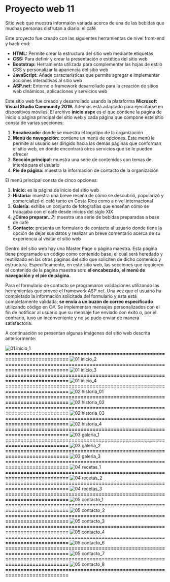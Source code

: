 # Proyecto web 11

Sitio web que muestra informaión variada acerca de una de las bebidas que muchas personas disfrutan a diario: el café

Este proyecto fue creado con las siguientes herramientas de nivel front-end y back-end:

- **HTML:** 	Permite crear la estructura del sitio web mediante etiquetas
- **CSS:** 	Para definir y crear la presentación o estética del sitio web
- **Bootstrap:**	Herramienta utilizada para complementar las hojas de estilo CSS y personalizar la apariencia del sitio web
- **JavaScript:** 	Añade características que permite agregar e implementar acciones interactivas al sitio web
- **ASP.net:**	Entorno o framework desarrollado para la creación de sitios web dinámicos, aplicaciones y servicios web

Este sitio web fue creado y desarrollado usando la plataforma **Microsoft Visual Studio Community 2019.** Además está adaptado para ejecutarse en dispositivos móviles. El archivo **inicio.aspx** es el que contiene la página de inicio o página principal del sitio web y cada página que compone este sitio consta de varias secciones:

1. **Encabezado:** donde se muestra el logotipo de la organización
1. **Menú de navegación:** contiene un menú de opciones. Este menú le permite al usuario ser dirigido hacia las demás páginas que conforman el sitio web, en donde encontrará otros servicios que se le pueden ofrecer
1. **Sección principal:** muestra una serie de contenidos con temas de interés para el usuario
1. **Pie de página:** muestra la información de contacto de la organización

El menú principal consta de cinco opciones:

1.	**Inicio:** es la página de inicio del sitio web
2.	**Historia:** muestra una breve reseña de cómo se descubrió, popularizó y comercializó el café tanto en Costa Rica como a nivel internacional
3.	**Galería:** exhibe un conjunto de fotografías que enseñan cómo se trabajaba con el café desde inicios del siglo XIX
4.	**¿Cómo preparar…?:** muestra una serie de bebidas preparadas a base de café
5.	**Contacto:** presenta un formulario de contacto al usuario donde tiene la opción de dejar sus datos y realizar un breve comentario acerca de su experiencia al visitar el sitio web

Dentro del sitio web hay una Master Page o página maestra. Esta página tiene programado un código como contenido base, el cual será heredado y reutilizado en las otras páginas del sitio que soliciten de dicho contenido y estructura. Específicamente, en este sitio web, las secciones que requieren el contenido de la página maestra son: **el encabezado, el menú de navegación y el pie de página.**

Para el formulario de contacto se programaron validaciones utilizando las herramientas que provee el framework ASP.net. Una vez que el usuario ha completado la información solicitada del formulario y esta está completamente validada; **se envía a un buzón de correo especificado** utilizando código en C#. Se implementan mensajes personalizados con el fin de notificar al usuario que su mensaje fue enviado con éxito o, por el contrario, tuvo un inconveniente y no se pudo enviar de manera satisfactoria.

A continuación se presentan algunas imágenes del sitio web descrita anteriormente:

![01  inicio_1](https://github.com/misproyectosweb/proyecto-web-11/assets/98922137/8f075a03-432d-448d-a5c5-dcf20ae56db6)
**==========================================================================**
![01  inicio_2](https://github.com/misproyectosweb/proyecto-web-11/assets/98922137/7e978731-614b-45d4-955d-aff20dbfdbc6)
**==========================================================================**
![01  inicio_3](https://github.com/misproyectosweb/proyecto-web-11/assets/98922137/a4339405-f3e6-4246-be59-02c934b577f3)
**==========================================================================**
![01  inicio_4](https://github.com/misproyectosweb/proyecto-web-11/assets/98922137/d1139dc1-4c8d-4245-aab6-72d3befb703e)
**==========================================================================**
![02  historia_01](https://github.com/misproyectosweb/proyecto-web-11/assets/98922137/5c77e388-0746-488a-b36d-557228b6c9fc)
**==========================================================================**
![02  historia_02](https://github.com/misproyectosweb/proyecto-web-11/assets/98922137/8036816c-a5a3-40fb-b6fc-8e0c9ae136d8)
**==========================================================================**
![02  historia_03](https://github.com/misproyectosweb/proyecto-web-11/assets/98922137/a5f3f6e7-687a-4c53-ac76-fcf4426b4947)
**==========================================================================**
![02  historia_4](https://github.com/misproyectosweb/proyecto-web-11/assets/98922137/7ed20c9e-16f0-49c3-9cc7-0ffef69e9e12)
**==========================================================================**
![03  galeria_1](https://github.com/misproyectosweb/proyecto-web-11/assets/98922137/58b604a2-b6e7-4c94-8638-509e3b07aca0)
**==========================================================================**
![03  galeria_2](https://github.com/misproyectosweb/proyecto-web-11/assets/98922137/ffb3e31c-74c0-4666-bc55-4426070a26e1)
**==========================================================================**
![03  galeria_3](https://github.com/misproyectosweb/proyecto-web-11/assets/98922137/5d5612a3-8e2e-440b-8a5d-00f86a853c2d)
**==========================================================================**
![04  recetas_1](https://github.com/misproyectosweb/proyecto-web-11/assets/98922137/0ef8a6e7-a2ff-4d79-a7f1-d944b8946b4a)
**==========================================================================**
![04  recetas_2](https://github.com/misproyectosweb/proyecto-web-11/assets/98922137/ac7e155f-5569-4814-8a61-e160a820fcb6)
**==========================================================================**
![04  recetas_3](https://github.com/misproyectosweb/proyecto-web-11/assets/98922137/66b38c8b-6c7a-4313-8dfe-8640e14266d6)
**==========================================================================**
![05  contacto_1](https://github.com/misproyectosweb/proyecto-web-11/assets/98922137/f6f361a0-b736-484d-a308-57fc48db49ff)
**==========================================================================**
![05  contacto_2](https://github.com/misproyectosweb/proyecto-web-11/assets/98922137/e2632292-35d4-4014-850e-3cee75bf7350)
**==========================================================================**
![05  contacto_3](https://github.com/misproyectosweb/proyecto-web-11/assets/98922137/a23880ca-bdb1-4f65-81e8-a5d4203116a5)
**==========================================================================**
![05  contacto_4](https://github.com/misproyectosweb/proyecto-web-11/assets/98922137/0d804770-21b8-412f-b970-354e963ada86)
**==========================================================================**
![05  contacto_6](https://github.com/misproyectosweb/proyecto-web-11/assets/98922137/58be6276-a66d-41bf-a1a0-c2c1be9377a5)
**==========================================================================**
![05  contacto_7](https://github.com/misproyectosweb/proyecto-web-11/assets/98922137/fc0a2e13-9b9f-4c5e-9b2b-8e5b22738729)
**==========================================================================**
![05  contacto_8](https://github.com/misproyectosweb/proyecto-web-11/assets/98922137/c1f56eb1-ba75-48ff-b7ed-f17665cf14b0)
**==========================================================================**
